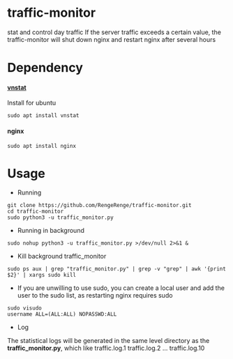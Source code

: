 # traffic-monitor
stat and control day traffic
If the server traffic exceeds a certain value, the traffic-monitor will shut down nginx and restart nginx after several hours
# Dependency

#### [vnstat](https://github.com/vergoh/vnstat)

Install for ubuntu
```shell
sudo apt install vnstat
```
#### nginx

```shell
sudo apt install nginx
```

# Usage
- Running
```shell
git clone https://github.com/RengeRenge/traffic-monitor.git
cd traffic-monitor
sudo python3 -u traffic_monitor.py
```

- Running in background
```shell
sudo nohup python3 -u traffic_monitor.py >/dev/null 2>&1 &
```

- Kill background traffic_monitor
```shell
sudo ps aux | grep "traffic_monitor.py" | grep -v "grep" | awk '{print $2}' | xargs sudo kill
```

- If you are unwilling to use sudo, you can create a local user and add the user to the sudo list, as restarting nginx requires sudo
```shell
sudo visudo
username ALL=(ALL:ALL) NOPASSWD:ALL
```

- Log

The statistical logs will be generated in the same level directory as the **traffic_monitor.py**, which like traffic.log.1 traffic.log.2 ... traffic.log.10